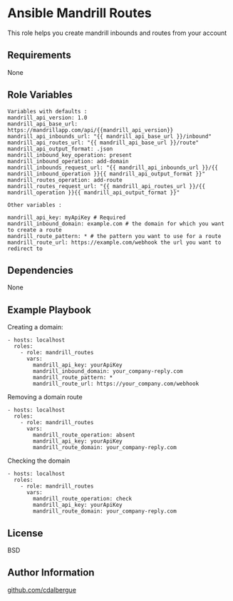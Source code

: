 Ansible Mandrill Routes
=========
This role helps you create mandrill inbounds and routes from your account

Requirements
------------

None

Role Variables
--------------

```
Variables with defaults :
mandrill_api_version: 1.0
mandrill_api_base_url: https://mandrillapp.com/api/{{mandrill_api_version}}
mandrill_api_inbounds_url: "{{ mandrill_api_base_url }}/inbound"
mandrill_api_routes_url: "{{ mandrill_api_base_url }}/route"
mandrill_api_output_format: .json
mandrill_inbound_key_operation: present
mandrill_inbound_operation: add-domain
mandrill_inbounds_request_url: "{{ mandrill_api_inbounds_url }}/{{ mandrill_inbound_operation }}{{ mandrill_api_output_format }}"
mandrill_routes_operation: add-route
mandrill_routes_request_url: "{{ mandrill_api_routes_url }}/{{ mandrill_operation }}{{ mandrill_api_output_format }}"

Other variables :

mandrill_api_key: myApiKey # Required
mandrill_inbound_domain: example.com # the domain for which you want to create a route
mandrill_route_pattern: * # the pattern you want to use for a route
mandrill_route_url: https://example.com/webhook the url you want to redirect to
```

Dependencies
------------

None

Example Playbook
----------------

Creating a domain:

    - hosts: localhost
      roles:
        - role: mandrill_routes
          vars:
            mandrill_api_key: yourApiKey
            mandrill_inbound_domain: your_company-reply.com
            mandrill_route_pattern: *
            mandrill_route_url: https://your_company.com/webhook

Removing a domain route

    - hosts: localhost
      roles:
        - role: mandrill_routes
          vars:
            mandrill_route_operation: absent
            mandrill_api_key: yourApiKey
            mandrill_route_domain: your_company-reply.com


Checking the domain

    - hosts: localhost
      roles:
        - role: mandrill_routes
          vars:
            mandrill_route_operation: check
            mandrill_api_key: yourApiKey
            mandrill_route_domain: your_company-reply.com

License
-------

BSD

Author Information
------------------

[github.com/cdalbergue](https://github.com/cdalbergue)
